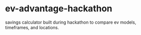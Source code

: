 # ev-advantage-hackathon
savings calculator built during hackathon to compare ev models, timeframes, and locations. 
